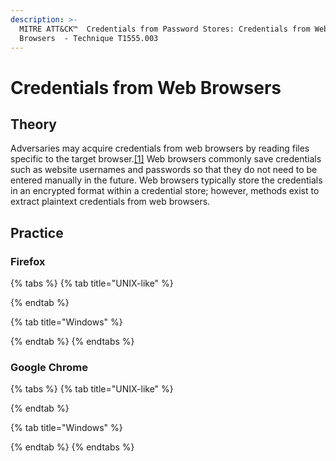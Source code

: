 ```yaml
---
description: >-
  MITRE ATT&CK™  Credentials from Password Stores: Credentials from Web
  Browsers  - Technique T1555.003
---
```


# Credentials from Web Browsers

## Theory

Adversaries may acquire credentials from web browsers by reading files specific to the target browser.[\[1\]](https://blog.talosintelligence.com/2018/02/olympic-destroyer.html) Web browsers commonly save credentials such as website usernames and passwords so that they do not need to be entered manually in the future. Web browsers typically store the credentials in an encrypted format within a credential store; however, methods exist to extract plaintext credentials from web browsers.

## Practice

### Firefox

{% tabs %}
{% tab title="UNIX-like" %}

{% endtab %}

{% tab title="Windows" %}

{% endtab %}
{% endtabs %}

### Google Chrome

{% tabs %}
{% tab title="UNIX-like" %}

{% endtab %}

{% tab title="Windows" %}

{% endtab %}
{% endtabs %}
